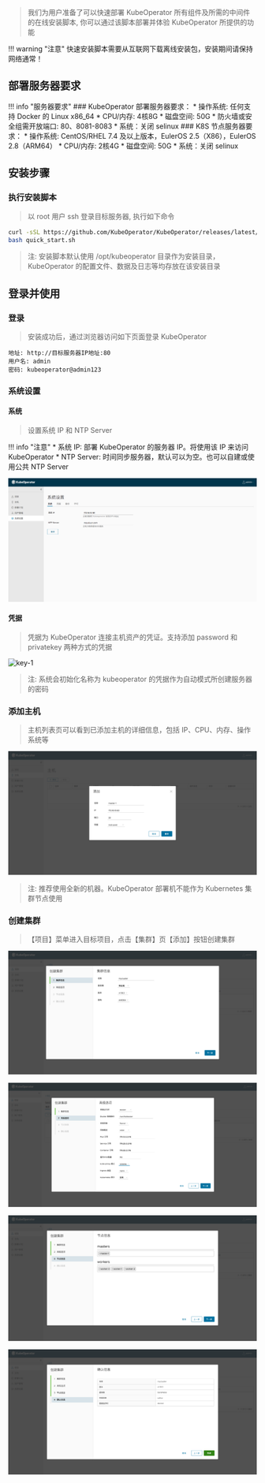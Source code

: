 > 我们为用户准备了可以快速部署 KubeOperator 所有组件及所需的中间件的在线安装脚本, 你可以通过该脚本部署并体验 KubeOperator 所提供的功能

!!! warning "注意"
    快速安装脚本需要从互联网下载离线安装包，安装期间请保持网络通常！

## 部署服务器要求

!!! info "服务器要求"
    ### KubeOperator 部署服务器要求：
    * 操作系统: 任何支持 Docker 的 Linux x86_64
    * CPU/内存: 4核8G
    * 磁盘空间: 50G
    * 防火墙或安全组需开放端口: 80、8081-8083
    * 系统：关闭 selinux
    ### K8S 节点服务器要求：
    * 操作系统: CentOS/RHEL 7.4 及以上版本，EulerOS 2.5（X86），EulerOS 2.8（ARM64）
    * CPU/内存: 2核4G
    * 磁盘空间: 50G
    * 系统：关闭 selinux

## 安装步骤

### 执行安装脚本
> 以 root 用户 ssh 登录目标服务器, 执行如下命令

```sh
curl -sSL https://github.com/KubeOperator/KubeOperator/releases/latest/download/quick_start.sh -o quick_start.sh
bash quick_start.sh
```

> 注: 安装脚本默认使用 /opt/kubeoperator 目录作为安装目录，KubeOperator 的配置文件、数据及日志等均存放在该安装目录

## 登录并使用

### 登录
> 安装成功后，通过浏览器访问如下页面登录 KubeOperator

```
地址: http://目标服务器IP地址:80
用户名: admin
密码: kubeoperator@admin123
```

### 系统设置

#### 系统
> 设置系统 IP 和 NTP Server

!!! info "注意"
    * 系统 IP: 部署 KubeOperator 的服务器 IP。将使用该 IP 来访问 KubeOperator
    * NTP Server: 时间同步服务器，默认可以为空。也可以自建或使用公共 NTP Server

![setting-1](./img/user_manual/system_management/system-1.png)

#### 凭据
> 凭据为 KubeOperator 连接主机资产的凭证。支持添加 password 和 privatekey 两种方式的凭据

![key-1](../img/user_manual/system_management/key-1.png)

> 注: 系统会初始化名称为 kubeoperator 的凭据作为自动模式所创建服务器的密码

### 添加主机
> 主机列表页可以看到已添加主机的详细信息，包括 IP、CPU、内存、操作系统等

![host-1](./img/user_manual/hosts/hosts-1.png)

> 注: 推荐使用全新的机器。KubeOperator 部署机不能作为 Kubernetes 集群节点使用

### 创建集群
> 【项目】菜单进入目标项目，点击【集群】页【添加】按钮创建集群

![deploy-1](./img/user_manual/cluster/deploy-1.png)

![deploy-2](./img/user_manual/cluster/deploy-2.png)

![deploy-3](./img/user_manual/cluster/deploy-3.png)

![deploy-4](./img/user_manual/cluster/deploy-4.png)
